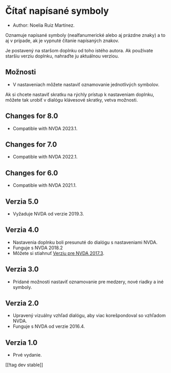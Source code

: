 # Čítať napísané symboly #

*	Author: Noelia Ruiz Martínez.

Oznamuje napísané symboly (nealfanumerické alebo aj prázdne znaky) a to aj v
prípade, ak je vypnuté čítanie napísaných znakov.

Je postavený na staršom doplnku od toho istého autora. Ak používate staršiu
verziu doplnku, nahraďte ju aktuálnou verziou.

## Možnosti ##
*	V nastaveniach môžete nastaviť oznamovanie jednotlivých symbolov.

Ak si chcete nastaviť skratku na rýchly prístup k nastaveniam doplnku,
môžete tak urobiť v dialógu klávesové skratky, vetva možnosti.

## Changes for 8.0
* Compatible with NVDA 2023.1.

## Changes for 7.0
* Compatible with NVDA 2022.1.

## Changes for 6.0
* Compatible with NVDA 2021.1.

## Verzia 5.0 ##
*	Vyžaduje NVDA od verzie 2019.3.

## Verzia 4.0 ##
* Nastavenia doplnku boli presunuté do dialógu s nastaveniami NVDA.
* Funguje s NVDA 2018.2
* Môžete si stiahnuť [Verziu pre NVDA 2017.3][3].

## Verzia 3.0 ##
* Pridané možnosti nastaviť oznamovanie pre medzery, nové riadky a iné
  symboly.

## Verzia 2.0 ##
*	Upravený vizuálny vzhľad dialógu, aby viac korešpondoval so vzhľadom NVDA.
*	Funguje s NVDA od verzie 2016.4.

## Verzia 1.0 ##
*	Prvé vydanie.

[[!tag dev stable]]

[3]: https://www.nvaccess.org/addonStore/legacy?file=rsy-o
